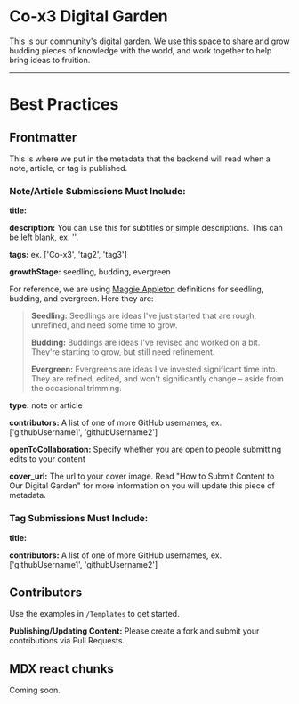 # Co-x3 Digital Garden

This is our community's digital garden. We use this space to share and grow budding pieces of knowledge with the world, and work together to help bring ideas to fruition.

---

# Best Practices

## Frontmatter
This is where we put in the metadata that the backend will read when a note, article, or tag is published. 

### Note/Article Submissions Must Include:

**title:**

**description:** You can use this for subtitles or simple descriptions. This can be left blank, ex. ''.

**tags:** ex. ['Co-x3', 'tag2', 'tag3']

**growthStage:** seedling, budding, evergreen

For reference, we are using [Maggie Appleton](https://maggieappleton.com/) definitions for seedling, budding, and evergreen. Here they are:

> **Seedling:** Seedlings are ideas I've just started that are rough, unrefined, and need some time to grow.
> 
> **Budding:** Buddings are ideas I've revised and worked on a bit. They're starting to grow, but still need refinement.
> 
> **Evergreen:** Evergreens are ideas I've invested significant time into. They are refined, edited, and won't significantly change – aside from the occasional trimming.

**type:** note or article

**contributors:** A list of one of more GitHub usernames, ex. ['githubUsername1', 'githubUsername2']

**openToCollaboration:** Specify whether you are open to people submitting edits to your content

**cover_url:** The url to your cover image. Read "How to Submit Content to Our Digital Garden" for more information on you will update this piece of metadata.

### Tag Submissions Must Include:

**title:**

**contributors:** A list of one of more GitHub usernames, ex. ['githubUsername1', 'githubUsername2']

## Contributors

Use the examples in `/Templates` to get started.

**Publishing/Updating Content:** Please create a fork and submit your contributions via Pull Requests.

## MDX react chunks 
Coming soon.
